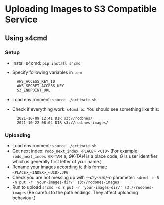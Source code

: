 # Uploading Images to S3 Compatible Service

## Using s4cmd
### Setup

- Install s4cmd: `pip install s4cmd`

- Specify following variables in `.env`

        AWS_ACCESS_KEY_ID
        AWS_SECRET_ACCESS_KEY
        S3_ENDPOINT_URL

- Load environment: `source ./activate.sh`

- Check if everything work: `s4cmd ls`. You should see something like this:

        2021-10-09 12:41 DIR s3://rodones/
        2021-10-22 08:04 DIR s3://rodones-images/

### Uploading
- Load environment: `source ./activate.sh`
- Get next index: `rodo_next_index <PLACE> <UID>` (For example: `rodo_next_index GK-TAM G`, _GK-TAM_ is a place code, 
_G_ is user identifier which is generally first letter of your name.)
- Rename your images according to this format: `<PLACE>_<INDEX>_<UID>.JPG`.
- Check you are not messing up with _--dry-run/-n_ parameter: `s4cmd -c 8 -n put -r 'your-images-dir/' s3://rodones-images`
- Run to upload `s4cmd -c 8 put -r 'your-images-dir/' s3://rodones-images` 
(Be careful to the path endings. They affect uploading behaviour.)